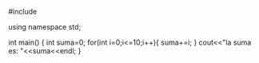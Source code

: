 #include <iostream>

using namespace std;

int main() {
    int suma=0;
  for(int i=0;i<=10;i++){
      suma+=i;
      }
    cout<<"la suma es: "<<suma<<endl;
}
